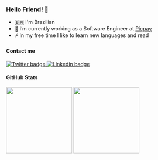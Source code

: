### Hello Friend! 👋


- 🇧🇷 I'm Brazilian
- 🔭 I’m currently working as a Software Engineer at [Picpay](https://picpay.com/)
- ⚡  In my free time I like to learn new languages and read

#### Contact me
<a href="https://twitter.com/rodrigoadao_">
  <img src="https://img.shields.io/badge/Twitter-1DA1F2?style=for-the-badge&logo=twitter&logoColor=white" alt="Twitter badge" />
</a>
<a href="https://www.linkedin.com/in/rodrigoadao/">
  <img src="https://img.shields.io/badge/LinkedIn-0077B5?style=for-the-badge&logo=linkedin&logoColor=white" alt="Linkedin badge"  />
</a>

#### GitHub Stats
<div align="left">
  <a href="https://github.com/rodrigoadao">
  <img height="180em" src="https://github-readme-stats.vercel.app/api?username=rodrigoadao&show_icons=true&theme=gruvbox&include_all_commits=true&count_private=true"/>
  <img height="180em" src="https://github-readme-stats.vercel.app/api/top-langs/?username=rodrigoadao&layout=compact&langs_count=7&theme=gruvbox"/>
</div>
